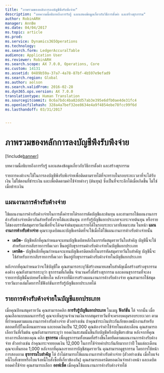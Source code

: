 ```yaml
---
title: "ภาพรวมของหลักการลงบัญชีพึงรับพึงจ่าย"
description: "บทความนี้อธิบายถึงการรับรู้ และแสดงข้อมูลเกี่ยวกับวิธีการตั้งค่า และสร้างธุรกรรม"
author: RobinARH
manager: AnnBe
ms.date: 04/04/2017
ms.topic: article
ms.prod: 
ms.service: Dynamics365Operations
ms.technology: 
ms.search.form: LedgerAccuralTable
audience: Application User
ms.reviewer: RobinARH
ms.search.scope: AX 7.0.0, Operations, Core
ms.custom: 14131
ms.assetid: 0489b59a-37a7-4a78-87bf-4b597e9efad9
ms.search.region: Global
ms.author: aolson
ms.search.validFrom: 2016-02-28
ms.dyn365.ops.version: AX 7.0.0
translationtype: Human Translation
ms.sourcegitcommit: 0c6a7bdc4ba82dd57ab3e395e6dfb0ae4de31fc4
ms.openlocfilehash: 328a4a7bef32ee8634e4a9f4854ebe78fcc99f6d
ms.lasthandoff: 03/31/2017


---
```


# <a name="accruals-overview"></a>ภาพรวมของหลักการลงบัญชีพึงรับพึงจ่าย

[!include[banner](../includes/banner.md)]


บทความนี้อธิบายถึงการรับรู้ และแสดงข้อมูลเกี่ยวกับวิธีการตั้งค่า และสร้างธุรกรรม

รายการคงค้างจะใช้ในการลงบัญชีพึงรับพึงจ่ายเพื่อติดตามรายได้ที่จะทราบในรอบระยะเวลาที่จะได้รับเงิน ไม่ใช่ตอนที่ชำระเงิน และเพื่อติดตามค่าใช้จ่ายต่างๆ (ต้นทุน) ซึ่งเป็นที่จะระลึกได้เมื่อเกิดขึ้น ไม่ใช่เมื่อชำระเงิน

## <a name="accrual-schemes"></a>แผนงานการค้างรับค้างจ่าย
ใช้แผนงานการค้างรับค้างจ่ายในการตั้งค่ารายได้รอการตัดบัญชีและต้นทุน และสามารถใช้แผนงานการค้างรับค้างจ่ายเดียวกันสำหรับทั้งรายได้และต้นทุน การรับรู้บัญชีแยกประเภทจะกระจายต้นทุน หรือรายได้ของบรรทัดสมุดรายวันเพื่อที่จะได้จดจำต้นทุนและรายได้ในรอบระยะเวลาที่เหมาะสม ในหน้า **แผนงานการค้างรับค้างจ่าย** คุณระบุเดบิตและบัญชีเครดิตที่จะใช้เมื่อได้ใช้แผนงานการค้างรับค้างจ่ายนั้น

-   **เดบิต**– บัญชีหลักที่คุณกำหนดจะแทนบัญชีเดบิตหลักในบรรทัดสมุดรายวันใบสำคัญ บัญชีนี้จะใช้สำหรับการกลับรายการยืดเวลา ขึ้นอยู่กับธุรกรรมค้างรับค้างจ่ายในบัญชีแยกประเภท
-   **เครดิต**– บัญชีหลักที่คุณกำหนดจะแทนบัญชีเครดิตหลักในบรรทัดสมุดรายวันใบสำคัญ บัญชีนี้จะใช้สำหรับการกลับรายการยืดเวลา ขึ้นอยู่กับธุรกรรมค้างรับค้างจ่ายในบัญชีแยกประเภท

หลังจากที่คุณกำหนดว่าจะใช้บัญชีใด คุณสามารถระบุวิธีสร้างหมายเลขใบสำคัญเมื่อสร้างสร้างธุรกรรมคงค้าง คุณยังสามารถระบุว่า ธุรกรรมที่เกิดขึ้น จำนวนครั้งที่สร้างธุรกรรม และตอนธุรกรรมที่จะลงรายการบัญชีนั้นบ่อยครั้งเพียงใด หลังจากที่มีการสร้างแผนงานการค้างรับค้างจ่าย คุณสามารถใช้สมุดรายวันบางเล่มโดยการใช้ฟังก์ชันการรับรู้บัญชีแยกประเภทได้

## <a name="ledger-accruals"></a>รายการค้างรับค้างจ่ายในบัญชีแยกประเภท
เมื่อคุณป้อนสมุดรายวัน คุณสามารถคลิก **การรับรู้บัญชีแยกประเภท** ในเมนู **ฟังก์ชัน** ได้ จากนั้น เมื่อคุณเลือกแบบแผนการรับรู้ คุณจะเห็นฐานจำนวนเงินจากสมุดรายวันที่จะครอบคลุมรอบระยะเวลา ตามที่กำหนดตามแผนงานการค้างรับค้างจ่าย ตัวอย่างเช่น ถ้าคุณชำระเงินประกันภัยของพนักงานสำหรับตลอดทั้งปีในเดือนมกราคม และยอดเงินเป็น 12,000 คุณต้องจำค่าใช้จ่ายในแต่ละเดือน คุณสามารถเลือกวันที่เริ่มต้น คุณยังสามารถระบุว่า ยอดเงินสะสมนั้นขึ้นกับบัญชีหรือบัญชีตรงข้าม หลังจากที่คุณทางการเลือกของคุณ คลิก **ธุรกรรม** เพื่อดูธุรกรรมทั้งหมดที่สร้างขึ้นโดยยึดตามแผนงานการค้างรับค้างจ่าย ตัวอย่างเช่น ถ้าคุณกระจายยอดเงิน 12,000 ในการใช้จ่ายค่าประกันภัยมากกว่าปี ในแต่ละเดือนคุณจะเห็นยอด 1,000 หลังจากที่คุณลงรายการบัญชีสมุดรายวัน คุณสามารถดูธุรกรรม โดยการใช้หน้าการสอบถาม **ธุรกรรมใบสำคัญ** ได้ ถ้าไม่สามารถใช้แผนงานการค้างรับค้างจ่าย (ตัวอย่างเช่น เมื่อใบแจ้งหนี้ใบสั่งขายหรือใบแจ้งหนี้ใบสั่งซื้อที่เกี่ยวข้องกัน) คุณสามารถเครดิตยอดเงินจ่ายล่วงหน้า และเดบิตยอดค่าใช้จ่าย คุณสามารถเลือก **ออฟเซ็ต** เมื่อคุณใช้แผนงานการค้างรับค้างจ่ายได้




